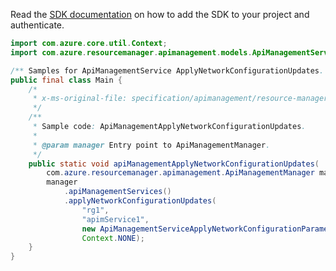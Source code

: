 Read the [SDK documentation](https://github.com/Azure/azure-sdk-for-java/blob/azure-resourcemanager-apimanagement_1.0.0-beta.3/sdk/apimanagement/azure-resourcemanager-apimanagement/README.md) on how to add the SDK to your project and authenticate.

```java
import com.azure.core.util.Context;
import com.azure.resourcemanager.apimanagement.models.ApiManagementServiceApplyNetworkConfigurationParameters;

/** Samples for ApiManagementService ApplyNetworkConfigurationUpdates. */
public final class Main {
    /*
     * x-ms-original-file: specification/apimanagement/resource-manager/Microsoft.ApiManagement/stable/2021-08-01/examples/ApiManagementApplyNetworkConfigurationUpdates.json
     */
    /**
     * Sample code: ApiManagementApplyNetworkConfigurationUpdates.
     *
     * @param manager Entry point to ApiManagementManager.
     */
    public static void apiManagementApplyNetworkConfigurationUpdates(
        com.azure.resourcemanager.apimanagement.ApiManagementManager manager) {
        manager
            .apiManagementServices()
            .applyNetworkConfigurationUpdates(
                "rg1",
                "apimService1",
                new ApiManagementServiceApplyNetworkConfigurationParameters().withLocation("west us"),
                Context.NONE);
    }
}
```
